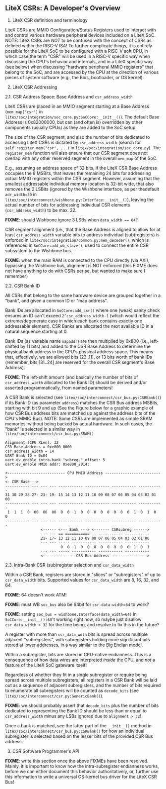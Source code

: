 LiteX CSRs: A Developer's Overview
----------------------------------

1. LiteX CSR definition and terminology

LiteX CSRs are MMIO Configuration/Status Registers used to interact with
and control various hardware peripheral devices included on a LiteX SoC.
NOTE: LiteX CSRs are *NOT* to be confused with the concept of CSRs as
defined within the RISC-V ISA! To further complicate things, it is
entirely possible for the LiteX SoC to be configured with a RISC-V soft
CPU, in which case the term "CSR" will be used in a RISC-V specific way
when discussing the CPU's behavior and internals, and in a LiteX specific
way (see below) when discussing "hardware peripheral MMIO registers" that
belong to the SoC, and are accessed by the CPU at the direction of various
pieces of system software (e.g., the Bios, bootloader, or OS kernel).

2. LiteX CSR Addressing

2.1. CSR Address Space: Base Address and `csr_address_width`

LiteX CSRs are placed in an MMIO segment starting at a Base Address
(`mem_map["csr"]` in `litex/soc/integration/soc_core.py:SoCCore:__init__()`).
The default Base Address is 0x82000000, but can (and often is) overridden
by other components (usually CPUs) as they are added to the SoC setup.

The size of the CSR segment, and also the number of bits dedicated to
accessing LiteX CSRs is dictated by `csr_address_width` (search for
`self.register_mem("csr", ...)` in `litex/soc/integration/soc_core.py`). 
The `register_mem` function will also ensure that our CSR segment does
not overlap with any other reserved segment in the overall `mem_map` of
the SoC.

E.g., assuming an address space of 32 bits, if the LiteX CSR Base Address
occupies the 8 MSBits, that leaves the remaining 24 bits for addressing
actual MMIO registers within the CSR segment. However, assuming that the
smallest addressable individual memory location is 32-bit wide, that also
removes the 2 LSBits (ignored by the Wishbone interface, as per thedefault
`adr_width=30` in `litex/soc/interconnect/wishbone.py:Interface:__init__()`),
leaving the actual number of bits for addressing individual CSR elements
(`csr_address_width`) to be max. 22.

**FIXME**: should Wishbone ignore 3 LSBs when `data_width == 64`?

CSR segment alignment (i.e., that the Base Address is aligned to allow for at
least `csr_address_width` variable bits to address individual (sub)registers)
is enforced in `litex/soc/integration/common.py:mem_decoder()`, which is
referenced in `SoCCore:add_wb_slave()`, used to connect the entire CSR
subsystem to the Wishbone bus.

**FIXME**: when the main RAM is connected to the CPU directly (via AXI), bypassing 
the Wishbone bus, alignment is NOT enforced (this FIXME does not have anything
to do with CSRs per se, but wanted to make sure I remember)

2.2. CSR Bank ID

All CSRs that belong to the same hardware device are grouped together in
a "bank", and given a common ID or "map address". 

Bank IDs are allocated in `SoCCore:add_csr()` where one (weak) sanity
check ensures an ID can't exceed `2^csr_address_width-1` (which would
reflect the extreme/degenerate case in which each bank contains exactly
one addressable element). CSR Banks are allocated the next available ID
in a natural sequence starting at 0.

Bank IDs (as variable name `mapaddr`) are then multiplied by 0x800 (i.e.,
left-shifted by 11 bits) and added to the CSR Base Address to determine
the physical bank address in the CPU's physical address space. This means
that, effectively, we are allowed bits [23..11], or 13 bits worth of bank
IDs (remember, bits [31..24] are reserved for the overall CSR segment's
Base Address).

**FIXME**: The left-shift amount (and basically the number of bits of
`csr_address_width` allocated to the Bank ID) should be derived and/or
asserted programmatically, from named parameters!

A CSR Bank is selected (see `litex/soc/interconnect/csr_bus.py:CSRBank()`)
if its Bank ID (as parameter `address`) matches the CSR Bus address
MSBits, starting with bit 9 and up (See the Figure below for a graphic
example of how CSR Bus address bits are matched up against the address
bits of the CPU's MMIO Bus).
NOTE: Some CSRs are implemented as simple SRAM memories, without being
backed by actual hardware. In such cases, the "bank" is selected in a
similar way in `litex/soc/interconnect/csr_bus.py:SRAM()`

```
Alignment (CPU XLen): 32
CSR Base Address = 0xe000_0000
csr_address_width = 14
UART Bank ID = 0x04
uart.ev_enable intra-bank "subreg." offset: 5
uart.ev_enable MMIO addr: 0xe000_2014:

<-------------------------- CPU MMIO Address ------------------------->
<- CSR Base -->
----------- --- --- --- ----------- ----------- ----------- -----------
31 30 29 28 27- 23- 19- 15 14 13 12 11 10 09 08 07 06 05 04 03 02 01 00
----------- --- --- --- ----------- ----------- ----------- -----------
 1  1  1  0  00  00  00  0  0  1  0  0  0  0  0  0  0  0  1  0  1  0  0
----------- --- --- --- ----------- ----------- ----------- -----------
                <⋅⋅⋅⋅⋅⋅ <--- Bank ---> <------- CSRsubreg ------>
                ⋅⋅⋅ ⋅⋅⋅ == =========== -- ----------- -----------
                21- 17- 13 12 11 10 09 08 07 06 05 04 03 02 01 00
                ⋅⋅⋅ ⋅⋅⋅ ----- ----------- ----------- -----------
                         0  0  1  0  0  0  0  0  0  0  0  1  0  1
                ⋅⋅⋅ ⋅⋅⋅ ----- ----------- ----------- -----------
                <-------------- CSR Bus Address ---------------->
```

2.3. Intra-Bank CSR (sub)register selection and `csr_data_width`

Within a CSR Bank, registers are stored in "slices" or "subregisters" of
up to `csr_data_width` bits. Supported values for `csr_data_width` are
8, 16, 32, and 64.

**FIXME**: 64 doesn't work ATM!

**FIXME**: must WB `soc_bus` also be 64bit for `csr-data-width=64` to work?

**FIXME**: setting `soc_bus = wishbone.Interface(data_width=64)` in
       `SoCCore:__init__()` isn't working right now, so maybe just disallow
       `csr_data_width > 32` for the time being, and resolve to fix this in
       the future?

A register with more than `csr_data_wdth` bits is spread across multiple
adjacent "subregisters", with subregisters holding more significant bits
stored at lower addresses, in a way similar to the Big Endian model.

Within a subregister, bits are stored in CPU-native endianness. This is
a consequence of how data wires are interpreted _inside_ the CPU, and
_not_ a feature of the LiteX SoC gateware itself!

Regardless of whether they fit in a single subregister or require being
spread across multiple subregisters, all registers in a CSR Bank will be
laid out as a sequence of adjacent subregisters, and the number of bits
required to enumerate all subregisters will be counted as `decode_bits`
(see `litex/soc/interconnect/csr.py:GenericBank()`).

**FIXME**: we should probably assert that `decode_bits` plus the number
of bits dedicated to representing the Bank ID should be less than or equal
to `csr_address_width` minus any LSBs ignored due to `alignment > 32`!

Once a bank is matched, see the latter part of the `__init__()` method
in `litex/soc/interconnect/csr_bus.py:CSRBank()` for how an individual
subregister is selected based on the lesser bits of the provided CSR Bus
address.

3. CSR Software Programmer's API

**FIXME**: write this section once the above FIXMEs have been resolved. Mainly,
it is important to know how the intra-subregister endianness works, before
we can either document this behavior authoritatively, or, further use this
information to write a universal OS-kernel bus driver for the LiteX CSR Bus!
